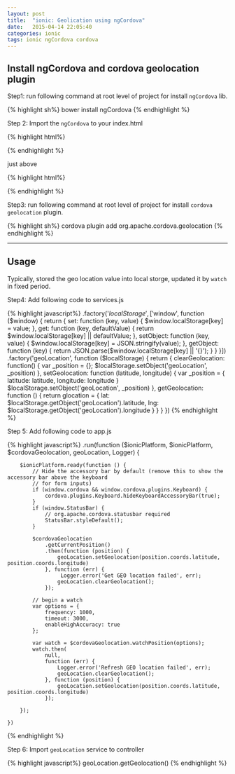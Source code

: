 ```yaml
---
layout: post
title:  "ionic: Geolication using ngCordova"
date:   2015-04-14 22:05:40
categories: ionic
tags: ionic ngCordova cordova
---
```


Install ngCordova and cordova geolocation plugin
---

Step1: run following command at root level of project for install `ngCordova` lib.

{% highlight sh%}
bower install ngCordova
{% endhighlight %}

Step 2: Import the `ngCordova` to your index.html

{% highlight html%}
<script src="lib/ngCordova/dist/ng-cordova.js"></script>
{% endhighlight %}

just above

{% highlight html%}
<script src="cordova.js"></script>
{% endhighlight %}

Step3: run following command at root level of project for install `cordova geolocation` plugin.

{% highlight sh%}
cordova plugin add org.apache.cordova.geolocation
{% endhighlight %}

---

Usage
---

Typically, stored the geo location value into local storge, updated it by `watch` in fixed period.

Step4: Add following code to services.js

{% highlight javascript%}
.factory('$localStorage', ['$window', function ($window) {
        return {
            set: function (key, value) {
                $window.localStorage[key] = value;
            },
            get: function (key, defaultValue) {
                return $window.localStorage[key] || defaultValue;
            },
            setObject: function (key, value) {
                $window.localStorage[key] = JSON.stringify(value);
            },
            getObject: function (key) {
                return JSON.parse($window.localStorage[key] || '{}');
            }
        }
    }])
.factory('geoLocation', function ($localStorage) {
    return {
        clearGeolocation: function() {
            var _position = {};
            $localStorage.setObject('geoLocation', _position)
        },
        setGeolocation: function (latitude, longitude) {
            var _position = {
                latitude: latitude,
                longitude: longitude
            }
            $localStorage.setObject('geoLocation', _position)
        },
        getGeolocation: function () {
            return glocation = {
                lat: $localStorage.getObject('geoLocation').latitude,
                lng: $localStorage.getObject('geoLocation').longitude
            }
        }
    }
})
{% endhighlight %}

Step 5: Add following code to app.js

{% highlight javascript%}
.run(function ($ionicPlatform, $ionicPlatform, $cordovaGeolocation, geoLocation, Logger) {

        $ionicPlatform.ready(function () {
            // Hide the accessory bar by default (remove this to show the accessory bar above the keyboard
            // for form inputs)
            if (window.cordova && window.cordova.plugins.Keyboard) {
                cordova.plugins.Keyboard.hideKeyboardAccessoryBar(true);
            }
            if (window.StatusBar) {
                // org.apache.cordova.statusbar required
                StatusBar.styleDefault();
            }

            $cordovaGeolocation
                .getCurrentPosition()
                .then(function (position) {
                    geoLocation.setGeolocation(position.coords.latitude, position.coords.longitude)
                }, function (err) {
                     Logger.error('Get GEO location failed', err);
                	geoLocation.clearGeolocation();
                });

            // begin a watch
            var options = {
                frequency: 1000,
                timeout: 3000,
                enableHighAccuracy: true
            };

            var watch = $cordovaGeolocation.watchPosition(options);
            watch.then(
            	null,
                function (err) {
                    Logger.error('Refresh GEO location failed', err);
                	geoLocation.clearGeolocation();
                }, function (position) {
                    geoLocation.setGeolocation(position.coords.latitude, position.coords.longitude)
                });

        });

    })
{% endhighlight %}

Step 6: Import `geoLocation` service to controller

{% highlight javascript%}
geoLocation.getGeolocation()
{% endhighlight %}


